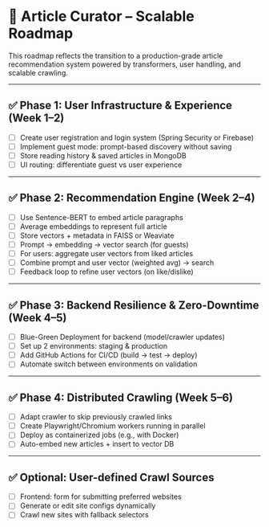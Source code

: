 # 🚀 Article Curator – Scalable Roadmap

This roadmap reflects the transition to a production-grade article recommendation system powered by transformers, user handling, and scalable crawling.

---

## ✅ Phase 1: User Infrastructure & Experience (Week 1–2)
- [ ] Create user registration and login system (Spring Security or Firebase)
- [ ] Implement guest mode: prompt-based discovery without saving
- [ ] Store reading history & saved articles in MongoDB
- [ ] UI routing: differentiate guest vs user experience

---

## ✅ Phase 2: Recommendation Engine (Week 2–4)
- [ ] Use Sentence-BERT to embed article paragraphs
- [ ] Average embeddings to represent full article
- [ ] Store vectors + metadata in FAISS or Weaviate
- [ ] Prompt → embedding → vector search (for guests)
- [ ] For users: aggregate user vectors from liked articles
- [ ] Combine prompt and user vector (weighted avg) → search
- [ ] Feedback loop to refine user vectors (on like/dislike)

---

## ✅ Phase 3: Backend Resilience & Zero-Downtime (Week 4–5)
- [ ] Blue-Green Deployment for backend (model/crawler updates)
- [ ] Set up 2 environments: staging & production
- [ ] Add GitHub Actions for CI/CD (build → test → deploy)
- [ ] Automate switch between environments on validation

---

## ✅ Phase 4: Distributed Crawling (Week 5–6)
- [ ] Adapt crawler to skip previously crawled links
- [ ] Create Playwright/Chromium workers running in parallel
- [ ] Deploy as containerized jobs (e.g., with Docker)
- [ ] Auto-embed new articles + insert to vector DB

---

## ✅ Optional: User-defined Crawl Sources
- [ ] Frontend: form for submitting preferred websites
- [ ] Generate or edit site configs dynamically
- [ ] Crawl new sites with fallback selectors